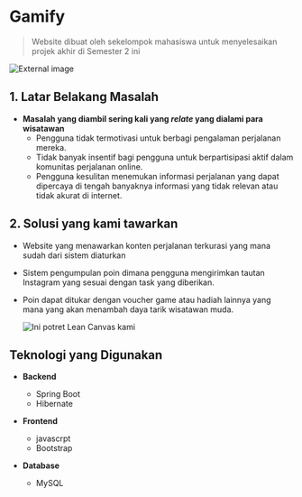 # Gamify
  > Website dibuat oleh sekelompok mahasiswa untuk menyelesaikan projek akhir di Semester 2 ini

![External image](logo.png)


## 1. Latar Belakang Masalah
    
  - **Masalah yang diambil sering kali yang _relate_ yang dialami para wisatawan**
      - Pengguna tidak termotivasi untuk berbagi pengalaman perjalanan mereka.
      * Tidak banyak insentif bagi pengguna untuk berpartisipasi aktif dalam komunitas perjalanan online.
      + Pengguna kesulitan menemukan informasi perjalanan yang dapat dipercaya di tengah banyaknya informasi yang tidak relevan atau tidak akurat di internet.      

## 2. Solusi yang kami tawarkan

  - Website yang menawarkan konten perjalanan terkurasi yang mana sudah dari sistem diaturkan
  - Sistem pengumpulan poin dimana pengguna mengirimkan tautan Instagram yang sesuai dengan task yang diberikan.
  - Poin dapat ditukar dengan voucher game atau hadiah lainnya yang mana yang akan menambah daya tarik wisatawan muda.

    ![Ini potret Lean Canvas kami]([https://imgur.com/a/53KRG7M](https://imgur.com/a/d7hkm6x))

## Teknologi yang Digunakan
  - **Backend**
    - Spring Boot
    - Hibernate
  - **Frontend**
    - javascrpt
    - Bootstrap

      
  - **Database**
    - MySQL
